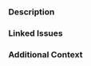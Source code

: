 ### Description

<!-- Please insert your description here and provide info about the "what" this PR is solving. -->

### Linked Issues

<!-- e.g. fixes #123 -->

### Additional Context

<!-- Is there anything you would like the reviewers to focus on? -->
